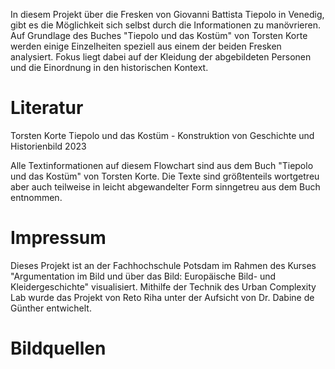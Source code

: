 In diesem Projekt über die Fresken von Giovanni Battista Tiepolo in Venedig, gibt es die Möglichkeit sich selbst durch die Informationen zu manövrieren. Auf Grundlage des Buches "Tiepolo und das Kostüm" von Torsten Korte werden einige Einzelheiten speziell aus einem der beiden Fresken analysiert. Fokus liegt dabei auf der Kleidung der abgebildeten Personen und die Einordnung in den historischen Kontext.


# Literatur

Torsten Korte
Tiepolo und das Kostüm - Konstruktion von Geschichte und Historienbild
2023

Alle Textinformationen auf diesem Flowchart sind aus dem Buch "Tiepolo und das Kostüm" 
von Torsten Korte. Die Texte sind größtenteils wortgetreu aber auch teilweise in leicht 
abgewandelter Form sinngetreu aus dem Buch entnommen.

# Impressum

Dieses Projekt ist an der Fachhochschule Potsdam im Rahmen des Kurses "Argumentation im Bild und über das Bild: Europäische Bild- und Kleidergeschichte" visualisiert. Mithilfe der Technik des Urban Complexity Lab wurde das Projekt von Reto Riha unter der Aufsicht von Dr. Dabine de Günther entwichelt.

# Bildquellen
